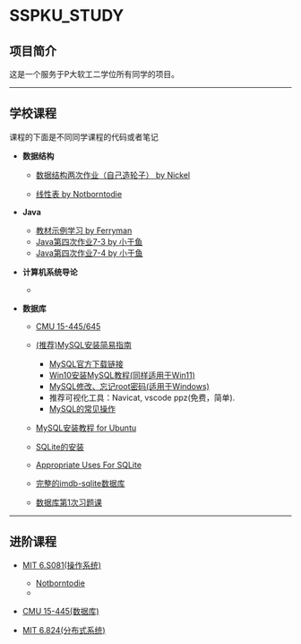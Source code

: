 # SSPKU_STUDY

## 项目简介

这是一个服务于P大软工二学位所有同学的项目。

---
## 学校课程

课程的下面是不同同学课程的代码或者笔记

* **数据结构**

  * [数据结构两次作业（自己造轮子） by Nickel](https://github.com/Notborntodie/PKUSE22/tree/DataStructure-Homework)

  * [线性表 by Notborntodie](https://github.com/Notborntodie/myStl/tree/main/List)

* **Java**

  * [教材示例学习 by Ferryman](https://github.com/ChristopherFerryman/SSPKU_STUDY/tree/main/Java/exampleLearning)
  * [Java第四次作业7-3 by 小于鱼](https://github.com/ChristopherFerryman/SSPKU_STUDY/blob/main/Practice_7_3.java)
  * [Java第四次作业7-4 by 小于鱼](https://github.com/ChristopherFerryman/SSPKU_STUDY/blob/main/Practice_7_4.java)

* **计算机系统导论**

  * 

* **数据库**
  * [CMU 15-445/645](https://15445.courses.cs.cmu.edu/fall2022/)
  * [(推荐)MySQL安装简易指南](https://qyfjqdbwpl.feishu.cn/docx/JDgGd3YKJoMB2yxgV3gcXcy0niv)
    * [MySQL官方下载链接](https://dev.mysql.com/downloads/mysql/)
    * [Win10安装MySQL教程(同样适用于Win11)](https://zhuanlan.zhihu.com/p/265148449)
    * [MySQL修改、忘记root密码(适用于Windows)](https://zhuanlan.zhihu.com/p/442759047)
    * 推荐可视化工具：Navicat, vscode ppz(免费，简单).
    * [MySQL的常见操作](https://blog.csdn.net/yahid/article/details/123501354)
    
  * [MySQL安装教程 for Ubuntu](https://www.digitalocean.com/community/tutorials/how-to-install-mysql-on-ubuntu-20-04)
  * [SQLite的安装](https://www.tutorialspoint.com/sqlite/sqlite_installation.htm)
  * [Appropriate Uses For SQLite](https://www.sqlite.org/whentouse.html)
  * [完整的imdb-sqlite数据库](https://pypi.org/project/imdb-sqlite/)
  * [数据库第1次习题课](https://github.com/ChristopherFerryman/SSPKU_STUDY/blob/main/数据库第1次习题课)
  
---

## 进阶课程

* [MIT 6.S081(操作系统)](https://pdos.csail.mit.edu/6.828/2020/xv6.html)
  * [Notborntodie](https://github.com/Notborntodie/MIT6.S081_Czy)
  * 
  

* [CMU 15-445(数据库)](https://15445.courses.cs.cmu.edu/fall2022/)

* [MIT 6.824(分布式系统)](https://pdos.csail.mit.edu/6.824/index.html)

  
